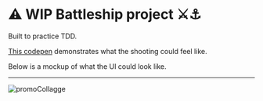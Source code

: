 # ⚠️ WIP Battleship project ⚔️⚓

Built to practice TDD.



[This codepen](https://codepen.io/BiffCodes/pen/jOpWLoz) demonstrates what the shooting could feel like.

Below is a mockup of what the UI could look like.
<hr>

![promoCollagge](https://user-images.githubusercontent.com/56705400/209766730-b175ce9a-68d8-4992-a220-c53271ad35db.png)



